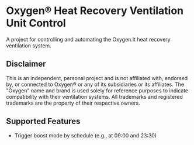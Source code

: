 # Oxygen® Heat Recovery Ventilation Unit Control

A project for controlling and automating the Oxygen.lt heat recovery ventilation system.

## Disclaimer
This is an independent, personal project and is not affiliated with, endorsed by, or connected to Oxygen® or any of its subsidiaries or its affiliates. The "Oxygen" name and brand is used solely for reference purposes to indicate compatibility with their ventilation systems. All trademarks and registered trademarks are the property of their respective owners.

## Supported Features
- Trigger boost mode by schedule (e.g., at 09:00 and 23:30)
